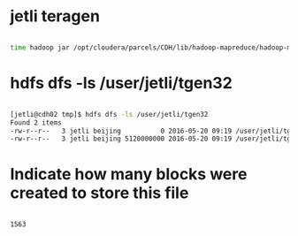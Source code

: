 # jetli teragen

```bash

time hadoop jar /opt/cloudera/parcels/CDH/lib/hadoop-mapreduce/hadoop-mapreduce-examples.jar teragen -Dmapred.map.tasks=1 -Ddfs.block.size=33554432 51200000 /user/jetli/tgen32

```

# hdfs dfs -ls /user/jetli/tgen32

```bash

[jetli@cdh02 tmp]$ hdfs dfs -ls /user/jetli/tgen32
Found 2 items
-rw-r--r--   3 jetli beijing          0 2016-05-20 09:19 /user/jetli/tgen32/_SUCCESS
-rw-r--r--   3 jetli beijing 5120000000 2016-05-20 09:19 /user/jetli/tgen32/part-m-00000

```

# Indicate how many blocks were created to store this file

```

1563

```
